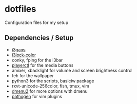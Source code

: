 # dotfiles
Configuration files for my setup

## Dependencies / Setup
* [i3gaps](https://github.com/Airblader/i3.git)
* [i3lock-color](https://github.com/eXenon/i3lock-color)
* conky, fping for the i3bar
* [playerctl](https://github.com/acrisci/playerctl) for the media buttons
* amixer, xbacklight for volume and screen brightness control
* feh for the wallpaper
* python3 for the scripts, basiciw package
* rxvt-unicode-256color, fish, tmux, vim
* [dmenu2](https://bitbucket.org/melek/dmenu2) for more options with dmenu
* [pathogen](https://github.com/tpope/vim-pathogen) for vim plugins
